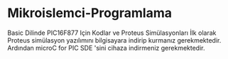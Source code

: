 # Mikroislemci-Programlama
 Basic Dilinde PIC16F877 Için Kodlar ve  Proteus Simülasyonları
 İlk olarak Proteus simülasyon yazılımını bilgisayara indirip kurmanız gerekmektedir.
 Ardından microC for PIC SDE 'sini cihaza indirmeniz gerekmektedir.
